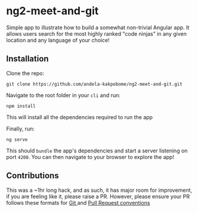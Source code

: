 # ng2-meet-and-git

Simple app to illustrate how to build a somewhat non-trivial Angular app. It allows users search for the most highly ranked "code ninjas" in any given location and any language of your choice!

## Installation

Clone the repo:

```
git clone https://github.com/andela-kakpobome/ng2-meet-and-git.git
```

Navigate to the root folder in your `cli` and run:

```
npm install
```

This will install all the dependencies required to run the app

Finally, run:

```
ng serve
```

This should `bundle` the app's dependencies and start a server listening on port `4200`. You can then navigate to your browser to explore the app!

## Contributions

This was a ~1hr long hack, and as such, it has major room for improvement, if you are feeling like it, please raise a PR.
However, please ensure your PR follows these formats for [Git ](https://github.com/andela/workdey/wiki/Git-Branch-Naming-Convention) and [Pull Request conventions](https://github.com/andela/workdey/wiki/PR-Format)
